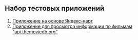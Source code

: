 ## Набор тестовых приложений

1. [Приложение на основе Яндекс-карт](https://github.com/st989-ks/Codebox/tree/yandex_map_kit/point_position)
2. [Приложение для просмотра информации по фильмам "api.themoviedb.org"](https://github.com/st989-ks/Codebox/tree/api_themoviedb_org/movie)
